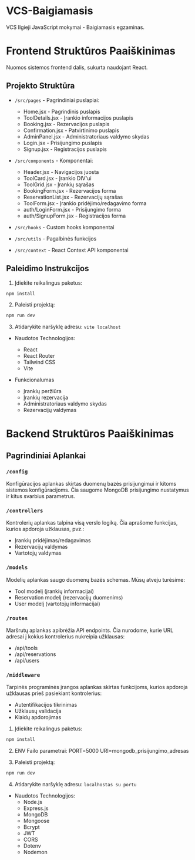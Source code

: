 # VCS-Baigiamasis

VCS Ilgieji JavaScript mokymai - Baigiamasis egzaminas.

# Frontend Struktūros Paaiškinimas

Nuomos sistemos frontend dalis, sukurta naudojant React.

## Projekto Struktūra

- `/src/pages` - Pagrindiniai puslapiai:

  - Home.jsx - Pagrindinis puslapis
  - ToolDetails.jsx - Įrankio informacijos puslapis
  - Booking.jsx - Rezervacijos puslapis
  - Confirmation.jsx - Patvirtinimo puslapis
  - AdminPanel.jsx - Administratoriaus valdymo skydas
  - Login.jsx - Prisijungimo puslapis
  - Signup.jsx - Registracijos puslapis

- `/src/components` - Komponentai:

  - Header.jsx - Navigacijos juosta
  - ToolCard.jsx - Įrankio DIV'ui
  - ToolGrid.jsx - Įrankių sąrašas
  - BookingForm.jsx - Rezervacijos forma
  - ReservationList.jsx - Rezervacijų sąrašas
  - ToolForm.jsx - Įrankio pridėjimo/redagavimo forma
  - auth/LoginForm.jsx - Prisijungimo forma
  - auth/SignupForm.jsx - Registracijos forma

- `/src/hooks` - Custom hooks komponentai
- `/src/utils` - Pagalbinės funkcijos
- `/src/context` - React Context API komponentai

## Paleidimo Instrukcijos

1. Įdiekite reikalingus paketus:

```bash
npm install
```

2. Paleisti projektą:

```bash
npm run dev
```

3. Atidarykite naršyklę adresu: `vite localhost`

- Naudotos Technologijos:

  - React
  - React Router
  - Tailwind CSS
  - Vite

- Funkcionalumas

  - Įrankių peržiūra
  - Įrankių rezervacija
  - Administratoriaus valdymo skydas
  - Rezervacijų valdymas

# Backend Struktūros Paaiškinimas

## Pagrindiniai Aplankai

### `/config`

Konfigūracijos aplankas skirtas duomenų bazės prisijungimui ir kitoms sistemos konfigūracijoms. Čia saugome MongoDB prisijungimo nustatymus ir kitus svarbius parametrus.

### `/controllers`

Kontrolerių aplankas talpina visą verslo logiką. Čia aprašome funkcijas, kurios apdoroja užklausas, pvz.:

- Įrankių pridėjimas/redagavimas
- Rezervacijų valdymas
- Vartotojų valdymas

### `/models`

Modelių aplankas saugo duomenų bazės schemas. Mūsų atveju turėsime:

- Tool modelį (įrankių informacijai)
- Reservation modelį (rezervacijų duomenims)
- User modelį (vartotojų informacijai)

### `/routes`

Maršrutų aplankas apibrėžia API endpoints. Čia nurodome, kurie URL adresai į kokius kontrolerius nukreipia užklausas:

- /api/tools
- /api/reservations
- /api/users

### `/middleware`

Tarpinės programinės įrangos aplankas skirtas funkcijoms, kurios apdoroja užklausas prieš pasiekiant kontrolerius:

- Autentifikacijos tikrinimas
- Užklausų validacija
- Klaidų apdorojimas

1. Įdiekite reikalingus paketus:

```bash
npm install
```

2. ENV Failo parametrai:
   PORT=5000
   URI=mongodb_prisijungimo_adresas

3. Paleisti projektą:

```bash
npm run dev
```

4. Atidarykite naršyklę adresu: `localhostas su portu`

- Naudotos Technologijos:
  - Node.js
  - Express.js
  - MongoDB
  - Mongoose
  - Bcrypt
  - JWT
  - CORS
  - Dotenv
  - Nodemon
